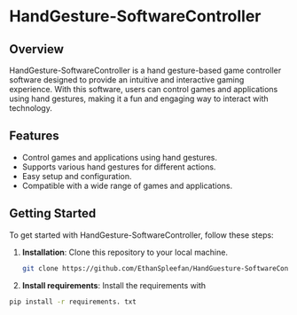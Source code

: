 # HandGesture-SoftwareController

## Overview
HandGesture-SoftwareController is a hand gesture-based game controller software designed to provide an intuitive and interactive gaming experience. With this software, users can control games and applications using hand gestures, making it a fun and engaging way to interact with technology.

## Features
- Control games and applications using hand gestures.
- Supports various hand gestures for different actions.
- Easy setup and configuration.
- Compatible with a wide range of games and applications.

## Getting Started
To get started with HandGesture-SoftwareController, follow these steps:

1. **Installation**: Clone this repository to your local machine.

   ```bash
   git clone https://github.com/EthanSpleefan/HandGuesture-SoftwareController.git

2. **Install requirements**: Install the requirements with 
```bash
pip install -r requirements. txt
